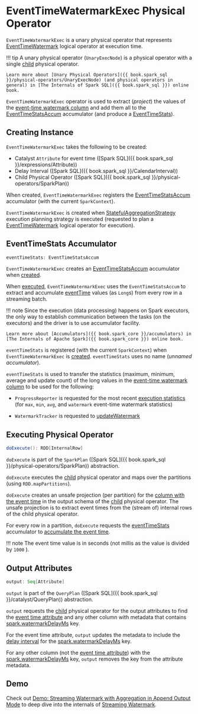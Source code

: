 # EventTimeWatermarkExec Physical Operator

`EventTimeWatermarkExec` is a unary physical operator that represents [EventTimeWatermark](../logical-operators/EventTimeWatermark.md) logical operator at execution time.

!!! tip
    A unary physical operator (`UnaryExecNode`) is a physical operator with a single [child](#child) physical operator.

    Learn more about [Unary Physical Operators]({{ book.spark_sql }}/physical-operators/UnaryExecNode) (and physical operators in general) in [The Internals of Spark SQL]({{ book.spark_sql }}) online book.

`EventTimeWatermarkExec` operator is used to extract (_project_) the values of the [event-time watermark column](#eventTime) and add them all to the [EventTimeStatsAccum](#eventTimeStats) accumulator (and produce a [EventTimeStats](../watermark/EventTimeStats.md)).

## Creating Instance

`EventTimeWatermarkExec` takes the following to be created:

* <span id="eventTime"> Catalyst `Attribute` for event time ([Spark SQL]({{ book.spark_sql }}/expressions/Attribute))
* <span id="delay"> Delay Interval ([Spark SQL]({{ book.spark_sql }}/CalendarInterval))
* <span id="child"> Child Physical Operator ([Spark SQL]({{ book.spark_sql }}/physical-operators/SparkPlan))

When created, `EventTimeWatermarkExec` registers the [EventTimeStatsAccum](#eventTimeStats) accumulator (with the current `SparkContext`).

`EventTimeWatermarkExec` is created when [StatefulAggregationStrategy](../execution-planning-strategies/StatefulAggregationStrategy.md) execution planning strategy is executed (requested to plan a [EventTimeWatermark](../logical-operators/EventTimeWatermark.md) logical operator for execution).

## <span id="eventTimeStats"> EventTimeStats Accumulator

```scala
eventTimeStats: EventTimeStatsAccum
```

`EventTimeWatermarkExec` creates an [EventTimeStatsAccum](../watermark/EventTimeStatsAccum.md) accumulator when [created](#creating-instance).

When [executed](#doExecute), `EventTimeWatermarkExec` uses the `EventTimeStatsAccum` to extract and accumulate [eventTime](#eventTime) values (as `Long`s) from every row in a streaming batch.

!!! note
    Since the execution (data processing) happens on Spark executors, the only way to establish communication between the tasks (on the executors) and the driver is to use accumulator facility.

    Learn more about [Accumulators]({{ book.spark_core }}/accumulators) in [The Internals of Apache Spark]({{ book.spark_core }}) online book.

`eventTimeStats` is registered (with the current `SparkContext`) when `EventTimeWatermarkExec` is [created](#creating-instance). `eventTimeStats` uses no name (_unnamed accumulator_).

`eventTimeStats` is used to transfer the statistics (maximum, minimum, average and update count) of the long values in the [event-time watermark column](#eventTime) to be used for the following:

* `ProgressReporter` is requested for the most recent [execution statistics](../monitoring/ProgressReporter.md#extractExecutionStats) (for `max`, `min`, `avg`, and `watermark` event-time watermark statistics)

* `WatermarkTracker` is requested to [updateWatermark](../watermark/WatermarkTracker.md#updateWatermark)

## <span id="doExecute"> Executing Physical Operator

```scala
doExecute(): RDD[InternalRow]
```

`doExecute` is part of the `SparkPlan` ([Spark SQL]({{ book.spark_sql }}/physical-operators/SparkPlan)) abstraction.

`doExecute` executes the [child](#child) physical operator and maps over the partitions (using `RDD.mapPartitions`).

`doExecute` creates an unsafe projection (per partition) for the [column with the event time](#eventTime) in the output schema of the [child](#child) physical operator. The unsafe projection is to extract event times from the (stream of) internal rows of the child physical operator.

For every row in a partition, `doExecute` requests the [eventTimeStats](#eventTimeStats) accumulator to [accumulate the event time](../watermark/EventTimeStatsAccum.md#add).

!!! note
    The event time value is in seconds (not millis as the value is divided by `1000` ).

## <span id="output"> Output Attributes

```scala
output: Seq[Attribute]
```

`output` is part of the `QueryPlan` ([Spark SQL]({{ book.spark_sql }}/catalyst/QueryPlan)) abstraction.

`output` requests the [child](#child) physical operator for the output attributes to find the [event time attribute](#eventTime) and any other column with metadata that contains [spark.watermarkDelayMs](../logical-operators/EventTimeWatermark.md#delayKey) key.

For the event time attribute, `output` updates the metadata to include the [delay interval](#delayMs) for the [spark.watermarkDelayMs](../logical-operators/EventTimeWatermark.md#delayKey) key.

For any other column (not the [event time attribute](#eventTime)) with the [spark.watermarkDelayMs](../logical-operators/EventTimeWatermark.md#delayKey) key, `output` removes the key from the attribute metadata.

## Demo

Check out [Demo: Streaming Watermark with Aggregation in Append Output Mode](../demo/watermark-aggregation-append.md) to deep dive into the internals of [Streaming Watermark](../watermark/index.md).
